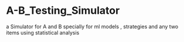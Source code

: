 # A-B_Testing_Simulator
a Simulator for A and B specially for ml models , strategies and any two items using statistical analysis  
